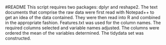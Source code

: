 #README
This script requires two packages: dplyr and reshape2.
The text documents that comprise the raw data were first read with Notepad++ to get an idea of the data contained.
They were then read into R and combined in the appropriate fashion.
Features.txt was used for the column names.
The required columns selected and variable names adjusted.
The columns were ordered the mean of the variables determined.
The tidydata set was constructed.